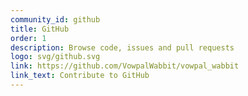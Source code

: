 ```yaml
---
community_id: github
title: GitHub
order: 1
description: Browse code, issues and pull requests
logo: svg/github.svg
link: https://github.com/VowpalWabbit/vowpal_wabbit
link_text: Contribute to GitHub
---
```

